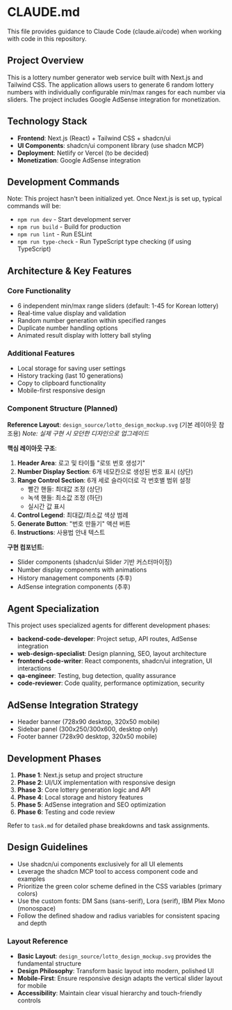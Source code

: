 # CLAUDE.md

This file provides guidance to Claude Code (claude.ai/code) when working with code in this repository.

## Project Overview
This is a lottery number generator web service built with Next.js and Tailwind CSS. The application allows users to generate 6 random lottery numbers with individually configurable min/max ranges for each number via sliders. The project includes Google AdSense integration for monetization.

## Technology Stack
- **Frontend**: Next.js (React) + Tailwind CSS + shadcn/ui
- **UI Components**: shadcn/ui component library (use shadcn MCP)
- **Deployment**: Netlify or Vercel (to be decided)
- **Monetization**: Google AdSense integration

## Development Commands
Note: This project hasn't been initialized yet. Once Next.js is set up, typical commands will be:
- `npm run dev` - Start development server
- `npm run build` - Build for production
- `npm run lint` - Run ESLint
- `npm run type-check` - Run TypeScript type checking (if using TypeScript)

## Architecture & Key Features

### Core Functionality
- 6 independent min/max range sliders (default: 1-45 for Korean lottery)
- Real-time value display and validation
- Random number generation within specified ranges
- Duplicate number handling options
- Animated result display with lottery ball styling

### Additional Features
- Local storage for saving user settings
- History tracking (last 10 generations)
- Copy to clipboard functionality
- Mobile-first responsive design

### Component Structure (Planned)
**Reference Layout**: `design_source/lotto_design_mockup.svg` (기본 레이아웃 참조용)
*Note: 실제 구현 시 모던한 디자인으로 업그레이드*

**핵심 레이아웃 구조**:
1. **Header Area**: 로고 및 타이틀 "로또 번호 생성기"
2. **Number Display Section**: 6개 네모칸으로 생성된 번호 표시 (상단)
3. **Range Control Section**: 6개 세로 슬라이더로 각 번호별 범위 설정
   - 빨간 핸들: 최대값 조정 (상단)
   - 녹색 핸들: 최소값 조정 (하단)
   - 실시간 값 표시
4. **Control Legend**: 최대값/최소값 색상 범례
5. **Generate Button**: "번호 만들기" 액션 버튼
6. **Instructions**: 사용법 안내 텍스트

**구현 컴포넌트**:
- Slider components (shadcn/ui Slider 기반 커스터마이징)
- Number display components with animations
- History management components (추후)
- AdSense integration components (추후)

## Agent Specialization
This project uses specialized agents for different development phases:
- **backend-code-developer**: Project setup, API routes, AdSense integration
- **web-design-specialist**: Design planning, SEO, layout architecture
- **frontend-code-writer**: React components, shadcn/ui integration, UI interactions
- **qa-engineer**: Testing, bug detection, quality assurance
- **code-reviewer**: Code quality, performance optimization, security

## AdSense Integration Strategy
- Header banner (728x90 desktop, 320x50 mobile)
- Sidebar panel (300x250/300x600, desktop only)
- Footer banner (728x90 desktop, 320x50 mobile)

## Development Phases
1. **Phase 1**: Next.js setup and project structure
2. **Phase 2**: UI/UX implementation with responsive design
3. **Phase 3**: Core lottery generation logic and API
4. **Phase 4**: Local storage and history features
5. **Phase 5**: AdSense integration and SEO optimization
6. **Phase 6**: Testing and code review

Refer to `task.md` for detailed phase breakdowns and task assignments.

## Design Guidelines
- Use shadcn/ui components exclusively for all UI elements
- Leverage the shadcn MCP tool to access component code and examples
- Prioritize the green color scheme defined in the CSS variables (primary colors)
- Use the custom fonts: DM Sans (sans-serif), Lora (serif), IBM Plex Mono (monospace)
- Follow the defined shadow and radius variables for consistent spacing and depth

### Layout Reference
- **Basic Layout**: `design_source/lotto_design_mockup.svg` provides the fundamental structure
- **Design Philosophy**: Transform basic layout into modern, polished UI
- **Mobile-First**: Ensure responsive design adapts the vertical slider layout for mobile
- **Accessibility**: Maintain clear visual hierarchy and touch-friendly controls
